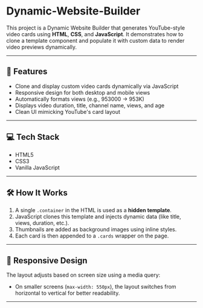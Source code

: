 # Dynamic-Website-Builder
This project is a Dynamic Website Builder that generates YouTube-style video cards using **HTML**, **CSS**, and **JavaScript**. It demonstrates how to clone a template component and populate it with custom data to render video previews dynamically.

---

## 📌 Features

- Clone and display custom video cards dynamically via JavaScript
- Responsive design for both desktop and mobile views
- Automatically formats views (e.g., 953000 → 953K)
- Displays video duration, title, channel name, views, and age
- Clean UI mimicking YouTube's card layout

---

## 💻 Tech Stack

- HTML5
- CSS3
- Vanilla JavaScript

---

## 🛠️ How It Works

1. A single `.container` in the HTML is used as a **hidden template**.
2. JavaScript clones this template and injects dynamic data (like title, views, duration, etc.).
3. Thumbnails are added as background images using inline styles.
4. Each card is then appended to a `.cards` wrapper on the page.

---

## 📱 Responsive Design

The layout adjusts based on screen size using a media query:
- On smaller screens (`max-width: 550px`), the layout switches from horizontal to vertical for better readability.

---
